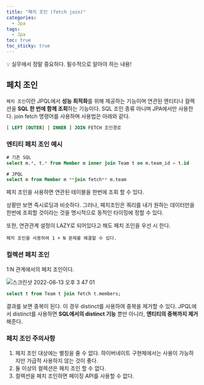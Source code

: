 ```yaml
---
title: "페치 조인 (fetch join)"
categories:
  - Jpa
tags:
  - Jpa
toc: true
toc_sticky: true
---
```



<aside>
💡 실무에서 정말 중요하다. 필수적으로 알아야 하는 내용!

</aside>

## 페치 조인

`페치 조인`이란 JPQL에서 **성능 최적화**를 위해 제공하는 기능이며 연관된 엔티티나 컬렉션을 **SQL 한 번에 함께 조회**하는 기능이다. SQL 조인 종류 아니며 JPA에서만 사용한다. join fetch 명령어를 사용하며 사용법은 아래와 같다.

```sql
[ LEFT [OUTER] | INNER ] JOIN FETCH 조인경로
```

### 엔티티 페치 조인 예시

```sql
# 기존 SQL
select m.*, t.* from Member m inner join Team t on m.team_id = t.id

# JPQL
select m from Member m **join fetch** m.team
```

페치 조인을 사용하면 연관된 테이블을 한번에 조회 할 수 있다.

상황만 보면 즉시로딩과 비슷하다. 그러나, 페치조인은 쿼리를 내가 원하는 데이터만을 한번에 조회할 것이라는 것을 명시적으로 동적인 타이밍에 정할 수 있다.

또한, 연관관계 설정이 LAZY로 되어있다고 해도 페치 조인을 우선 시 한다.

`페치 조인을 사용하여 1 + N 문제를 해결할 수 있다.`


### 컬렉션 페치 조인

1:N 관계에서의 페치 조인이다.

![스크린샷 2022-08-13 오후 3 47 01](https://user-images.githubusercontent.com/79130276/184472709-58483b3b-dac4-4cec-a8d7-1924f5dbc3b0.png)

```sql
select t from Team t join fetch t.members;
```

결과를 보면 중복이 된다. 이 경우 distinct를 사용하여 중복을 제거할 수 있다. JPQL에서 distinct를 사용하면 **SQL에서의 distinct 기능** 뿐만 아니라, **엔티티의 중복까지 제거**해준다.

### 페치 조인 주의사항

1. 페치 조인 대상에는 별칭을 줄 수 없다. 하이버네이트 구현체에서는 사용이 가능하지만 가급적 사용하지 않는 것이 좋다. 
2. 둘 이상의 컬렉션은 페치 조인 할 수 없다.
3. 컬렉션을 페치 조인하면 페이징 API를 사용할 수 없다.